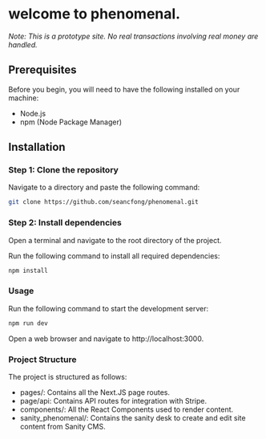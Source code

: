 # welcome to phenomenal.
*Note: This is a prototype site. No real transactions involving real money are handled.*

## Prerequisites
Before you begin, you will need to have the following installed on your machine:

- Node.js
- npm (Node Package Manager)

## Installation
### Step 1: Clone the repository 
Navigate to a directory and paste the following command:
```bash
git clone https://github.com/seancfong/phenomenal.git
```

### Step 2: Install dependencies 
Open a terminal and navigate to the root directory of the project.

Run the following command to install all required dependencies:
```bash
npm install
```

### Usage
Run the following command to start the development server:
```bash
npm run dev
```

Open a web browser and navigate to http://localhost:3000.

### Project Structure
The project is structured as follows:

- pages/: Contains all the Next.JS page routes.
- page/api: Contains API routes for integration with Stripe.
- components/: All the React Components used to render content.
- sanity_phenomenal/: Contains the sanity desk to create and edit site content from Sanity CMS.
